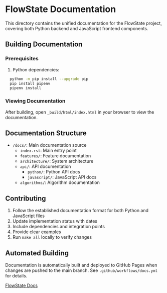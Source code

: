 # FlowState Documentation

This directory contains the unified documentation for the FlowState project, covering both Python backend and JavaScript frontend components.

## Building Documentation

### Prerequisites

1. Python dependencies:
```bash
  python -m pip install --upgrade pip
  pip install pipenv
  pipenv install
```

### Viewing Documentation

After building, open `_build/html/index.html` in your browser to view the documentation.

## Documentation Structure

- `/docs/`: Main documentation source
  - `index.rst`: Main entry point
  - `features/`: Feature documentation
  - `architecture/`: System architecture
  - `api/`: API documentation
    - `python/`: Python API docs
    - `javascript/`: JavaScript API docs
  - `algorithms/`: Algorithm documentation

## Contributing

1. Follow the established documentation format for both Python and JavaScript files
2. Update implementation status with dates
3. Include dependencies and integration points
4. Provide clear examples
5. Run `make all` locally to verify changes

## Automated Building

Documentation is automatically built and deployed to GitHub Pages when changes are pushed to the main branch. See `.github/workflows/docs.yml` for details.

[FlowState Docs](./_build/html/index.html)